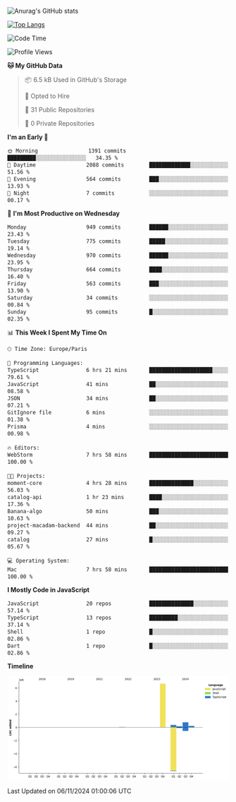 ![Anurag's GitHub stats](https://github-readme-stats.vercel.app/api?username=sufiane&theme=dark&show_icons=true&count_private=true)


[![Top Langs](https://github-readme-stats.vercel.app/api/top-langs/?username=sufiane&layout=compact)](https://github.com/anuraghazra/github-readme-stats)

<!--START_SECTION:waka-->
![Code Time](http://img.shields.io/badge/Code%20Time-1%2C417%20hrs%2013%20mins-blue)

![Profile Views](http://img.shields.io/badge/Profile%20Views-0-blue)

**🐱 My GitHub Data** 

> 📦 6.5 kB Used in GitHub's Storage 
 > 
> 💼 Opted to Hire
 > 
> 📜 31 Public Repositories 
 > 
> 🔑 0 Private Repositories 
 > 
**I'm an Early 🐤** 

```text
🌞 Morning                1391 commits        █████████░░░░░░░░░░░░░░░░   34.35 % 
🌆 Daytime                2088 commits        █████████████░░░░░░░░░░░░   51.56 % 
🌃 Evening                564 commits         ███░░░░░░░░░░░░░░░░░░░░░░   13.93 % 
🌙 Night                  7 commits           ░░░░░░░░░░░░░░░░░░░░░░░░░   00.17 % 
```
📅 **I'm Most Productive on Wednesday** 

```text
Monday                   949 commits         ██████░░░░░░░░░░░░░░░░░░░   23.43 % 
Tuesday                  775 commits         █████░░░░░░░░░░░░░░░░░░░░   19.14 % 
Wednesday                970 commits         ██████░░░░░░░░░░░░░░░░░░░   23.95 % 
Thursday                 664 commits         ████░░░░░░░░░░░░░░░░░░░░░   16.40 % 
Friday                   563 commits         ███░░░░░░░░░░░░░░░░░░░░░░   13.90 % 
Saturday                 34 commits          ░░░░░░░░░░░░░░░░░░░░░░░░░   00.84 % 
Sunday                   95 commits          █░░░░░░░░░░░░░░░░░░░░░░░░   02.35 % 
```


📊 **This Week I Spent My Time On** 

```text
🕑︎ Time Zone: Europe/Paris

💬 Programming Languages: 
TypeScript               6 hrs 21 mins       ████████████████████░░░░░   79.61 % 
JavaScript               41 mins             ██░░░░░░░░░░░░░░░░░░░░░░░   08.58 % 
JSON                     34 mins             ██░░░░░░░░░░░░░░░░░░░░░░░   07.21 % 
GitIgnore file           6 mins              ░░░░░░░░░░░░░░░░░░░░░░░░░   01.38 % 
Prisma                   4 mins              ░░░░░░░░░░░░░░░░░░░░░░░░░   00.98 % 

🔥 Editors: 
WebStorm                 7 hrs 58 mins       █████████████████████████   100.00 % 

🐱‍💻 Projects: 
moment-core              4 hrs 28 mins       ██████████████░░░░░░░░░░░   56.03 % 
catalog-api              1 hr 23 mins        ████░░░░░░░░░░░░░░░░░░░░░   17.36 % 
Banana-algo              50 mins             ███░░░░░░░░░░░░░░░░░░░░░░   10.63 % 
project-macadam-backend  44 mins             ██░░░░░░░░░░░░░░░░░░░░░░░   09.27 % 
catalog                  27 mins             █░░░░░░░░░░░░░░░░░░░░░░░░   05.67 % 

💻 Operating System: 
Mac                      7 hrs 58 mins       █████████████████████████   100.00 % 
```

**I Mostly Code in JavaScript** 

```text
JavaScript               20 repos            ██████████████░░░░░░░░░░░   57.14 % 
TypeScript               13 repos            █████████░░░░░░░░░░░░░░░░   37.14 % 
Shell                    1 repo              █░░░░░░░░░░░░░░░░░░░░░░░░   02.86 % 
Dart                     1 repo              █░░░░░░░░░░░░░░░░░░░░░░░░   02.86 % 
```



**Timeline**

![Lines of Code chart](https://raw.githubusercontent.com/Sufiane/Sufiane/main/assets/bar_graph.png)


 Last Updated on 06/11/2024 01:00:06 UTC
<!--END_SECTION:waka-->


<!--
**Sufiane/sufiane** is a ✨ _special_ ✨ repository because its `README.md` (this file) appears on your GitHub profile.

Here are some ideas to get you started:

- 🔭 I’m currently working on ...
- 🌱 I’m currently learning ...
- 👯 I’m looking to collaborate on ...
- 🤔 I’m looking for help with ...
- 💬 Ask me about ...
- 📫 How to reach me: ...
- 😄 Pronouns: ...
- ⚡ Fun fact: ...
-->
